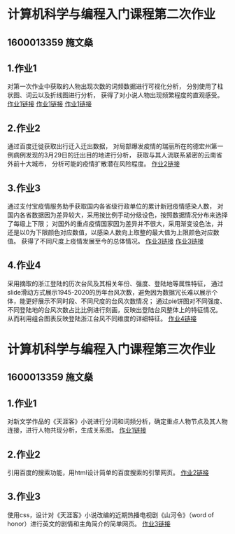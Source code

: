 # 计算机科学与编程入门课程第二次作业
## 1600013359 施文燊

## 1.作业1
对第一次作业中获取的人物出现次数的词频数据进行可视化分析，
分别使用了柱状图、词云以及折线图进行分析，
获得了对小说人物出现频繁程度的直观感受。
[作业1链接](https://svenssonsws.github.io/词频柱状图.html)
[作业1链接](https://svenssonsws.github.io/词频折线图.html)
[作业1链接](https://svenssonsws.github.io/词云统计图.html)

## 2.作业2
通过百度迁徙获取出行迁入迁出数据，
对局部爆发疫情的瑞丽所在的德宏州第一例病例发现的3月29日的迁出目的地进行分析，
获取与其人流联系紧密的云南省外前十大城市，
分析可能的疫情扩散潜在风险程度。
[作业2链接](https://svenssonsws.github.io/瑞丽疫情全国风险情况.html)

## 3.作业3
通过支付宝疫情服务助手获取国内各省级行政单位的累计新冠疫情感染人数，
对国内各省数据因为差异较大，采用按比例手动分级设色，按照数据情况分布来选择了每级上下限；
对国外的重点疫情国家因为差异并不很大，采用渐变设色法，并还是以0为下限颜色对应数值，以感染人数向上取整的最大值为上限颜色对应数值。
获得了不同尺度上疫情发展至今的总体情况。
[作业3链接](https://svenssonsws.github.io/全国新冠疫情累计确诊人数分级设色图.html)
[作业3链接](https://svenssonsws.github.io/全球重点疫情国家累计确诊人数渐变图.html)

## 4.作业4
采用摘取的浙江登陆的历次台风及其相关年份、强度、登陆地等属性特征，
通过slide滑动方式展示1945-2020的历年台风次数，避免因为数据冗长难以展示个体，能更好展示不同时段、不同尺度的台风次数情况；
通过pie饼图对不同强度、不同登陆地的台风次数占比比例进行刻画，反映出登陆台风整体上的特征情况。
从而利用组合图表反映登陆浙江台风不同维度的详细特征。
[作业4链接](https://svenssonsws.github.io/台风登陆浙江分析.html)

# 计算机科学与编程入门课程第三次作业
## 1600013359 施文燊
## 1.作业1
对新文学作品的《天涯客》小说进行分词和词频分析，确定重点人物节点及其人物连接，进行人物共现分析，生成关系图。
[作业1链接](https://svenssonsws.github.io/关系图-天涯客.html)

## 2.作业2
引用百度的搜索功能，用html设计简单的百度搜索的引擎网页。
[作业2链接](https://svenssonsws.github.io/搜索引擎/搜索引擎.html)

## 3.作业3
使用css，设计对《天涯客》小说改编的近期热播电视剧《山河令》（word of honor）进行英文的剧情和主角简介的简单网页。
[作业3链接](https://svenssonsws.github.io/山河令简介/山河令简介.html)


